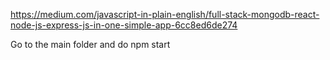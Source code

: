 https://medium.com/javascript-in-plain-english/full-stack-mongodb-react-node-js-express-js-in-one-simple-app-6cc8ed6de274

Go to the main folder and do npm start